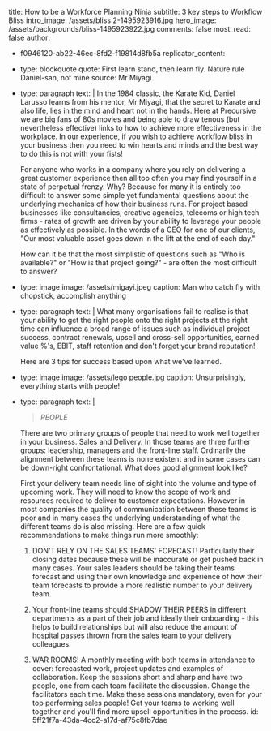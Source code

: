 title: How to be a Workforce Planning Ninja
subtitle: 3 key steps to Workflow Bliss
intro_image: /assets/bliss 2-1495923916.jpg
hero_image: /assets/backgrounds/bliss-1495923922.jpg
comments: false
most_read: false
author:
  - f0946120-ab22-46ec-8fd2-f19814d8fb5a
replicator_content:
  - 
    type: blockquote
    quote: First learn stand, then learn fly. Nature rule Daniel-san, not mine
    source: Mr Miyagi
  - 
    type: paragraph
    text: |
      In the 1984 classic, the Karate Kid, Daniel Larusso learns from his mentor, Mr Miyagi, that the secret to Karate and also life, lies in the mind and heart not in the hands. Here at Precursive we are big fans of 80s movies and being able to draw tenous (but nevertheless effective) links to how to achieve more effectiveness in the workplace. In our experience, if you wish to achieve workflow bliss in your business then you need to win hearts and minds and the best way to do this is not with your fists!
      
      For anyone who works in a company where you rely on delivering a great customer experience then all too often you may find yourself in a state of perpetual frenzy. Why? Because for many it is entirely too difficult to answer some simple yet fundamental questions about the underlying mechanics of how their business runs. For project based businesses like consultancies, creative agencies, telecoms or high tech firms - rates of growth are driven by your ability to leverage your people as effectively as possible. In the words of a CEO for one of our clients, "Our most valuable asset goes down in the lift at the end of each day."
      
      How can it be that the most simplistic of questions such as "Who is available?" or "How is that project going?" - are often the most difficult to answer?
  - 
    type: image
    image: /assets/migayi.jpeg
    caption: Man who catch fly with chopstick, accomplish anything
  - 
    type: paragraph
    text: |
      What many organisations fail to realise is that your ability to get the right people onto the right projects at the right time can influence a broad range of issues such as individual project success, contract renewals, upsell and cross-sell opportunities, earned value %'s, EBIT, staff retention and don't forget your brand reputation!
      
      Here are 3 tips for success based upon what we've learned.
  - 
    type: image
    image: /assets/lego people.jpg
    caption: Unsurprisingly, everything starts with people!
  - 
    type: paragraph
    text: |
      >*PEOPLE*
      
      There are two primary groups of people that need to work well together in your business. Sales and Delivery.
      In those teams are three further groups: leadership, managers and the front-line staff. Ordinarily the alignment between these teams is none existent and in some cases can be down-right confrontational. What does good alignment look like?
      
      First your delivery team needs line of sight into the volume and type of upcoming work. They will need to know the scope of work and resources required to deliver to customer expectations. However in most companies the quality of communication between these teams is poor and in many cases the underlying understanding of what the different teams do is also missing. Here are a few quick recommendations to make things run more smoothly:
      
      1) DON'T RELY ON THE SALES TEAMS' FORECAST! Particularly their closing dates because these will be inaccurate or get pushed back in many cases. Your sales leaders should be taking their teams forecast and using their own knowledge and experience of how their team forecasts to provide a more realistic number to your delivery team.
      
      2) Your front-line teams should SHADOW THEIR PEERS in different departments as a part of their job and ideally their onboarding - this helps to build relationships but will also reduce the amount of hospital passes thrown from the sales team to your delivery colleagues.
      
      3) WAR ROOMS! A monthly meeting with both teams in attendance to cover: forecasted work, project updates and examples of collaboration. Keep the sessions short and sharp and have two people, one from each team facilitate the discussion. Change the facilitators each time. Make these sessions mandatory, even for your top performing sales people! Get your teams to working well together and you'll find more upsell opportunities in the process.
id: 5ff21f7a-43da-4cc2-a17d-af75c8fb7dae
